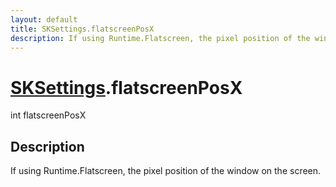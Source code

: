 ```yaml
---
layout: default
title: SKSettings.flatscreenPosX
description: If using Runtime.Flatscreen, the pixel position of the window on the screen.
---
```

# [SKSettings]({{site.url}}/Pages/StereoKit/SKSettings.html).flatscreenPosX

<div class='signature' markdown='1'>
int flatscreenPosX
</div>

## Description
If using Runtime.Flatscreen, the pixel position of the
window on the screen.


